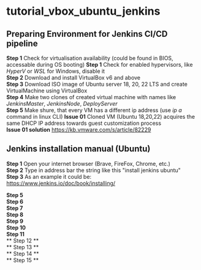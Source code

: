 # tutorial_vbox_ubuntu_jenkins

## Preparing Environment for Jenkins CI/CD pipeline
**Step 1** Check for virtualisation availability (could be found in BIOS, accessable during OS booting)
**Step 1** Check for enabled hypervisors, like *HyperV* or *WSL* for Windows, disable it <br>
**Step 2** Download and install VirtualBox v6 and above <br>
**Step 3** Download ISO image of Ubuntu server  18, 20, 22 LTS and create VirtualMachine using VirtualBox <br> 
**Step 4** Make two clones of created virtual machine with names like *JenkinsMaster*, *JenkinsNode*, *DeployServer* <br>
**Step 5** Make shure, that every VM has a different ip address (use *ip a* command in linux CLI)
**Issue 01** Cloned VM (Ubuntu 18,20,22) acquires the same DHCP IP address towards guest customization process <br>
**Issue 01 solution** https://kb.vmware.com/s/article/82229 <br>

## Jenkins installation manual (Ubuntu)

**Step 1** Open your internet browser (Brave, FireFox, Chrome, etc.) <br>
**Step 2** Type in address bar the string like this "install jenkins ubuntu" <br>
**Step 3** As an example it could be: <br> https://www.jenkins.io/doc/book/installing/ <br>

**Step 5**
<br>
**Step 6**
<br>
**Step 7**
<br>
**Step 8**
<br>
**Step 9**
<br>
**Step 10**
<br>
**Step 11**
<br>
** Step 12 **
<br>
** Step 13 **
<br>
** Step 14 **
<br>
** Step 15 **
<br>

